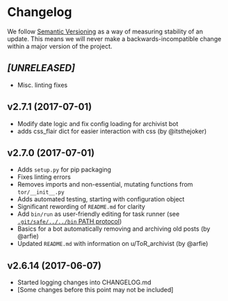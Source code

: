 # Changelog

We follow [Semantic Versioning](http://semver.org/) as a way of measuring stability of an update. This
means we will never make a backwards-incompatible change within a major version of the project.

## _[UNRELEASED]_

- Misc. linting fixes

## v2.7.1 (2017-07-01)

- Modify date logic and fix config loading for archivist bot
- adds css_flair dict for easier interaction with css (by @itsthejoker)

## v2.7.0 (2017-07-01)

- Adds `setup.py` for pip packaging
- Fixes linting errors
- Removes imports and non-essential, mutating functions from `tor/__init__.py`
- Adds automated testing, starting with configuration object
- Significant rewording of `README.md` for clarity
- Add `bin/run` as user-friendly editing for task runner (see [`.git/safe/../../bin` PATH protocol](https://twitter.com/tpope/status/165631968996900865))
- Basics for a bot automatically removing and archiving old posts (by @arfie)
- Updated `README.md` with information on u/ToR_archivist (by @arfie)

## v2.6.14 (2017-06-07)

- Started logging changes into CHANGELOG.md
- [Some changes before this point may not be included]

